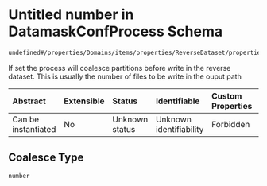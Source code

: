 # Untitled number in DatamaskConfProcess Schema

```txt
undefined#/properties/Domains/items/properties/ReverseDataset/properties/Coalesce
```

If set the process will coalesce partitions before write in the reverse dataset. This is usually the number of files to be write in the ouput path

| Abstract            | Extensible | Status         | Identifiable            | Custom Properties | Additional Properties | Access Restrictions | Defined In                                                                |
| :------------------ | :--------- | :------------- | :---------------------- | :---------------- | :-------------------- | :------------------ | :------------------------------------------------------------------------ |
| Can be instantiated | No         | Unknown status | Unknown identifiability | Forbidden         | Allowed               | none                | [datamask.schema.json\*](out/datamask.schema.json "open original schema") |

## Coalesce Type

`number`
